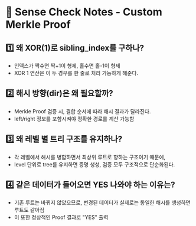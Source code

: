 # 📌 Sense Check Notes - Custom Merkle Proof

## 1️⃣ 왜 XOR(1)로 sibling_index를 구하나?

- 인덱스가 짝수면 짝+1이 형제, 홀수면 홀-1이 형제
- XOR 1 연산은 이 두 경우를 한 줄로 처리 가능하게 해준다.

## 2️⃣ 해시 방향(dir)은 왜 필요할까?

- Merkle Proof 검증 시, 결합 순서에 따라 해시 결과가 달라진다.
- left/right 정보를 포함시켜야 정확한 경로를 계산 가능함

## 3️⃣ 왜 레벨 별 트리 구조를 유지하나?

- 각 레벨에서 해시를 병합하면서 최상위 루트로 향하는 구조이기 때문에,
- level 단위로 tree를 유지하면 증명 생성, 검증 모두 구조적으로 단순화된다.

## 4️⃣ 같은 데이터가 들어오면 YES 나와야 하는 이유는?

- 기존 루트는 바뀌지 않았으므로, 변경된 데이터가 실제로는 동일한 해시를 생성하면 루트도 같아짐
- 이 또한 정상적인 Proof 결과로 "YES" 출력
